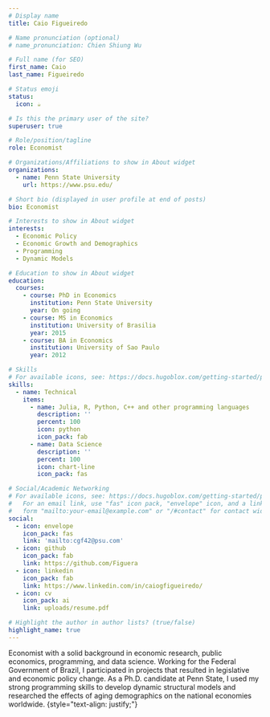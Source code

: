 ```yaml
---
# Display name
title: Caio Figueiredo

# Name pronunciation (optional)
# name_pronunciation: Chien Shiung Wu

# Full name (for SEO)
first_name: Caio
last_name: Figueiredo

# Status emoji
status:
  icon: ☕️

# Is this the primary user of the site?
superuser: true

# Role/position/tagline
role: Economist

# Organizations/Affiliations to show in About widget
organizations:
  - name: Penn State University
    url: https://www.psu.edu/

# Short bio (displayed in user profile at end of posts)
bio: Economist

# Interests to show in About widget
interests:
  - Economic Policy
  - Economic Growth and Demographics
  - Programming
  - Dynamic Models

# Education to show in About widget
education:
  courses:
    - course: PhD in Economics
      institution: Penn State University
      year: On going
    - course: MS in Economics
      institution: University of Brasilia
      year: 2015
    - course: BA in Economics
      institution: University of Sao Paulo
      year: 2012

# Skills
# For available icons, see: https://docs.hugoblox.com/getting-started/page-builder/#icons
skills:
  - name: Technical
    items:
      - name: Julia, R, Python, C++ and other programming languages
        description: ''
        percent: 100
        icon: python
        icon_pack: fab
      - name: Data Science
        description: ''
        percent: 100
        icon: chart-line
        icon_pack: fas

# Social/Academic Networking
# For available icons, see: https://docs.hugoblox.com/getting-started/page-builder/#icons
#   For an email link, use "fas" icon pack, "envelope" icon, and a link in the
#   form "mailto:your-email@example.com" or "/#contact" for contact widget.
social:
  - icon: envelope
    icon_pack: fas
    link: 'mailto:cgf42@psu.com'
  - icon: github
    icon_pack: fab
    link: https://github.com/Figuera
  - icon: linkedin
    icon_pack: fab
    link: https://www.linkedin.com/in/caiogfigueiredo/
  - icon: cv
    icon_pack: ai
    link: uploads/resume.pdf

# Highlight the author in author lists? (true/false)
highlight_name: true
---
```


Economist with a solid background in economic research, public economics, programming, and data science. Working for the Federal Government of Brazil, I participated in projects that resulted in legislative and economic policy change. As a Ph.D. candidate at Penn State, I used my strong programming skills to develop dynamic structural models and researched the effects of aging demographics on the national economies worldwide.
{style="text-align: justify;"}
